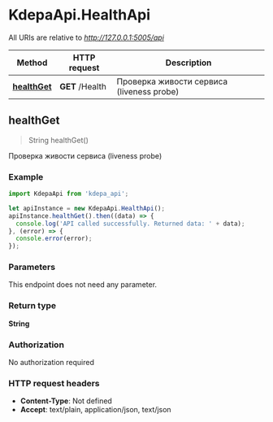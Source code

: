 # KdepaApi.HealthApi

All URIs are relative to *http://127.0.0.1:5005/api*

Method | HTTP request | Description
------------- | ------------- | -------------
[**healthGet**](HealthApi.md#healthGet) | **GET** /Health | Проверка живости сервиса (liveness probe)



## healthGet

> String healthGet()

Проверка живости сервиса (liveness probe)

### Example

```javascript
import KdepaApi from 'kdepa_api';

let apiInstance = new KdepaApi.HealthApi();
apiInstance.healthGet().then((data) => {
  console.log('API called successfully. Returned data: ' + data);
}, (error) => {
  console.error(error);
});

```

### Parameters

This endpoint does not need any parameter.

### Return type

**String**

### Authorization

No authorization required

### HTTP request headers

- **Content-Type**: Not defined
- **Accept**: text/plain, application/json, text/json

